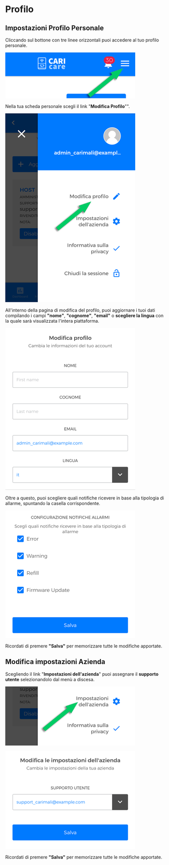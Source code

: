 # Profilo

## Impostazioni Profilo Personale

Cliccando sul bottone con tre linee orizzontali puoi accedere al tuo profilo personale.

<kbd>![Profilo Personale](_images/Profilo-01.png)</kbd>

Nella tua scheda personale scegli il link "**Modifica Profilo**"".

<kbd>![Modifica Profilo](_images/Profilo-02.png)</kbd>

All'interno della pagina di modifica del profilo, puoi aggiornare i tuoi dati compilando i campi **"nome"**, **"cognome"**, **"email"** o **scegliere la lingua** con la quale sarà visualizzata l'intera piattaforma.

<kbd>![Dati personali](_images/Profilo-02a.png)</kbd>

Oltre a questo, puoi scegliere quali notifiche ricevere in base alla tipologia di allarme, spuntando la casella corrispondente.

<kbd>![Notifiche da ricevere](_images/Profilo-02b.png)</kbd>

Ricordati di premere **"Salva"** per memorizzare tutte le modifiche apportate.


## Modifica impostazioni Azienda

Scegliendo il link "**Impostazioni dell'azienda**" puoi assegnare il **supporto utente** selezionandolo dal menù a discesa.

<kbd>![Login](_images/Profilo-03-impostazioni-azienda.png)</kbd>

<kbd>![Login](_images/Profilo-03-impostazioni-azienda-b.png)</kbd>

Ricordati di premere **"Salva"** per memorizzare tutte le modifiche apportate.





